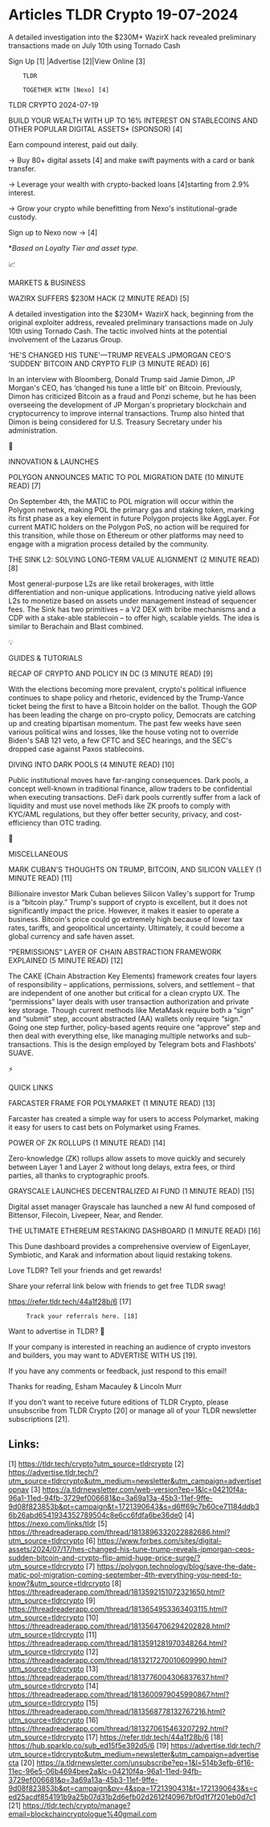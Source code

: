 # Articles TLDR Crypto 19-07-2024

A detailed investigation into the $230M+ WazirX hack revealed
preliminary transactions made on July 10th using Tornado Cash  

 Sign Up [1] |Advertise [2]|View Online [3] 

		TLDR 

		TOGETHER WITH [Nexo] [4]

TLDR CRYPTO 2024-07-19

 BUILD YOUR WEALTH WITH UP TO 16% INTEREST ON STABLECOINS AND OTHER
POPULAR DIGITAL ASSETS* (SPONSOR) [4] 

 Earn compound interest, paid out daily.

→ Buy 80+ digital assets [4] and make swift payments with a card or
bank transfer.

→ Leverage your wealth with crypto-backed loans [4]starting from
2.9% interest.

→ Grow your crypto while benefitting from Nexo's institutional-grade
custody.

Sign up to Nexo now → [4]

*_Based on Loyalty Tier and asset type._

📈 

MARKETS & BUSINESS

 WAZIRX SUFFERS $230M HACK (2 MINUTE READ) [5] 

 A detailed investigation into the $230M+ WazirX hack, beginning from
the original exploiter address, revealed preliminary transactions made
on July 10th using Tornado Cash. The tactic involved hints at the
potential involvement of the Lazarus Group. 

 ‘HE'S CHANGED HIS TUNE'—TRUMP REVEALS JPMORGAN CEO'S ‘SUDDEN'
BITCOIN AND CRYPTO FLIP (3 MINUTE READ) [6] 

 In an interview with Bloomberg, Donald Trump said Jamie Dimon, JP
Morgan's CEO, has ‘changed his tune a little bit' on Bitcoin.
Previously, Dimon has criticized Bitcoin as a fraud and Ponzi scheme,
but he has been overseeing the development of JP Morgan's proprietary
blockchain and cryptocurrency to improve internal transactions. Trump
also hinted that Dimon is being considered for U.S. Treasury Secretary
under his administration. 

🚀 

INNOVATION & LAUNCHES

 POLYGON ANNOUNCES MATIC TO POL MIGRATION DATE (10 MINUTE READ) [7] 

 On September 4th, the MATIC to POL migration will occur within the
Polygon network, making POL the primary gas and staking token, marking
its first phase as a key element in future Polygon projects like
AggLayer. For current MATIC holders on the Polygon PoS, no action will
be required for this transition, while those on Ethereum or other
platforms may need to engage with a migration process detailed by the
community. 

 THE SINK L2: SOLVING LONG-TERM VALUE ALIGNMENT (2 MINUTE READ) [8] 

 Most general-purpose L2s are like retail brokerages, with little
differentiation and non-unique applications. Introducing native yield
allows L2s to monetize based on assets under management instead of
sequencer fees. The Sink has two primitives – a V2 DEX with bribe
mechanisms and a CDP with a stake-able stablecoin – to offer high,
scalable yields. The idea is similar to Berachain and Blast combined. 

💡 

GUIDES & TUTORIALS

 RECAP OF CRYPTO AND POLICY IN DC (3 MINUTE READ) [9] 

 With the elections becoming more prevalent, crypto's political
influence continues to shape policy and rhetoric, evidenced by the
Trump-Vance ticket being the first to have a Bitcoin holder on the
ballot. Though the GOP has been leading the charge on pro-crypto
policy, Democrats are catching up and creating bipartisan momentum.
The past few weeks have seen various political wins and losses, like
the house voting not to override Biden's SAB 121 veto, a few CFTC and
SEC hearings, and the SEC's dropped case against Paxos stablecoins. 

 DIVING INTO DARK POOLS (4 MINUTE READ) [10] 

 Public institutional moves have far-ranging consequences. Dark pools,
a concept well-known in traditional finance, allow traders to be
confidential when executing transactions. DeFi dark pools currently
suffer from a lack of liquidity and must use novel methods like ZK
proofs to comply with KYC/AML regulations, but they offer better
security, privacy, and cost-efficiency than OTC trading. 

🦄 

MISCELLANEOUS

 MARK CUBAN'S THOUGHTS ON TRUMP, BITCOIN, AND SILICON VALLEY (1 MINUTE
READ) [11] 

 Billionaire investor Mark Cuban believes Silicon Valley's support for
Trump is a “bitcoin play.” Trump's support of crypto is excellent,
but it does not significantly impact the price. However, it makes it
easier to operate a business. Bitcoin's price could go extremely high
because of lower tax rates, tariffs, and geopolitical uncertainty.
Ultimately, it could become a global currency and safe haven asset. 

 “PERMISSIONS” LAYER OF CHAIN ABSTRACTION FRAMEWORK EXPLAINED (5
MINUTE READ) [12] 

 The CAKE (Chain Abstraction Key Elements) framework creates four
layers of responsibility – applications, permissions, solvers, and
settlement – that are independent of one another but critical for a
clean crypto UX. The “permissions” layer deals with user
transaction authorization and private key storage. Though current
methods like MetaMask require both a “sign” and “submit” step,
account abstracted (AA) wallets only require “sign.” Going one
step further, policy-based agents require one “approve” step and
then deal with everything else, like managing multiple networks and
sub-transactions. This is the design employed by Telegram bots and
Flashbots' SUAVE. 

⚡ 

QUICK LINKS

 FARCASTER FRAME FOR POLYMARKET (1 MINUTE READ) [13] 

 Farcaster has created a simple way for users to access Polymarket,
making it easy for users to cast bets on Polymarket using Frames. 

 POWER OF ZK ROLLUPS (1 MINUTE READ) [14] 

 Zero-knowledge (ZK) rollups allow assets to move quickly and securely
between Layer 1 and Layer 2 without long delays, extra fees, or third
parties, all thanks to cryptographic proofs. 

 GRAYSCALE LAUNCHES DECENTRALIZED AI FUND (1 MINUTE READ) [15] 

 Digital asset manager Grayscale has launched a new AI fund composed
of Bittensor, Filecoin, Livepeer, Near, and Render. 

 THE ULTIMATE ETHEREUM RESTAKING DASHBOARD (1 MINUTE READ) [16] 

 This Dune dashboard provides a comprehensive overview of EigenLayer,
Symbiotic, and Karak and information about liquid restaking tokens. 

Love TLDR? Tell your friends and get rewards!

 Share your referral link below with friends to get free TLDR swag! 

 https://refer.tldr.tech/44a1f28b/6 [17] 

		 Track your referrals here. [18] 

Want to advertise in TLDR? 📰

 If your company is interested in reaching an audience of crypto
investors and builders, you may want to ADVERTISE WITH US [19]. 

 If you have any comments or feedback, just respond to this email! 

Thanks for reading, 
Esham Macauley & Lincoln Murr 

If you don't want to receive future editions of TLDR Crypto, please
unsubscribe from TLDR Crypto [20] or manage all of your TLDR
newsletter subscriptions [21]. 

 

Links:
------
[1] https://tldr.tech/crypto?utm_source=tldrcrypto
[2] https://advertise.tldr.tech/?utm_source=tldrcrypto&utm_medium=newsletter&utm_campaign=advertisetopnav
[3] https://a.tldrnewsletter.com/web-version?ep=1&lc=04210f4a-96a1-11ed-94fb-3729ef006681&p=3a69a13a-45b3-11ef-9ffe-9d08f823853b&pt=campaign&t=1721390643&s=d6ff69c7b60ce71184ddb36b26abd6541934352789504c8e6cc6fdfa6be36de0
[4] https://nexo.com/links/tldr
[5] https://threadreaderapp.com/thread/1813896332022882686.html?utm_source=tldrcrypto
[6] https://www.forbes.com/sites/digital-assets/2024/07/17/hes-changed-his-tune-trump-reveals-jpmorgan-ceos-sudden-bitcoin-and-crypto-flip-amid-huge-price-surge/?utm_source=tldrcrypto
[7] https://polygon.technology/blog/save-the-date-matic-pol-migration-coming-september-4th-everything-you-need-to-know?&utm_source=tldrcrypto
[8] https://threadreaderapp.com/thread/1813592151072321650.html?utm_source=tldrcrypto
[9] https://threadreaderapp.com/thread/1813654953363403115.html?utm_source=tldrcrypto
[10] https://threadreaderapp.com/thread/1813564706294202828.html?utm_source=tldrcrypto
[11] https://threadreaderapp.com/thread/1813591281970348264.html?utm_source=tldrcrypto
[12] https://threadreaderapp.com/thread/1813217270010609990.html?utm_source=tldrcrypto
[13] https://threadreaderapp.com/thread/1813776004306837637.html?utm_source=tldrcrypto
[14] https://threadreaderapp.com/thread/1813600979045990867.html?utm_source=tldrcrypto
[15] https://threadreaderapp.com/thread/1813568778132767216.html?utm_source=tldrcrypto
[16] https://threadreaderapp.com/thread/1813270615463207292.html?utm_source=tldrcrypto
[17] https://refer.tldr.tech/44a1f28b/6
[18] https://hub.sparklp.co/sub_ed15f5e392d5/6
[19] https://advertise.tldr.tech/?utm_source=tldrcrypto&utm_medium=newsletter&utm_campaign=advertisecta
[20] https://a.tldrnewsletter.com/unsubscribe?ep=1&l=514b3efb-6f16-11ec-96e5-06b4694bee2a&lc=04210f4a-96a1-11ed-94fb-3729ef006681&p=3a69a13a-45b3-11ef-9ffe-9d08f823853b&pt=campaign&pv=4&spa=1721390431&t=1721390643&s=ced25acdf854191b9a25b07d31b2d6efb02d2612f40967bf0d1f7f201eb0d7c1
[21] https://tldr.tech/crypto/manage?email=blockchaincryptologue%40gmail.com